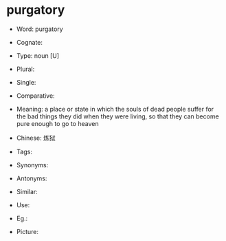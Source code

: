 # purgatory

- Word: purgatory
- Cognate: 

- Type: noun [U]
- Plural: 
- Single: 
- Comparative: 
- Meaning: a place or state in which the souls of dead people suffer for the bad things they did when they were living, so that they can become pure enough to go to heaven
- Chinese: 炼狱
- Tags: 
- Synonyms: 
- Antonyms: 
- Similar: 
- Use: 
- Eg.: 
- Picture: 

